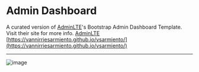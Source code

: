 # Admin Dashboard
A curated version of [AdminLTE](https://adminlte.io/)'s Bootstrap Admin Dashboard Template. Visit their site for more info.
[AdminLTE](https://adminlte.io/)
[https://vannirriesarmiento.github.io/vsarmiento/](https://vannirriesarmiento.github.io/vsarmiento/)
***
![image](https://user-images.githubusercontent.com/70186432/194728645-3b1c6425-96b0-4a92-9d47-ff379363711f.png)

